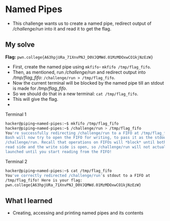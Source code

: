 # Named Pipes
- This challenge wants us to create a named pipe, redirect output of */challenge/run* into it and read it to get the flag.
## My solve
**Flag:** `pwn.college{A63hpjURa_71XnvPNJ_D0VJQMWd.01MzMDOxwCO1kjNzEzW}`

- First, create the named pipe using `mkfifo`- `mkfifo /tmp/flag_fifo`.
- Then, as mentioned, run */challenge/run* and redirect output into */tmp/flag_fifo*: `/challenge/run > /tmp/flag_fifo`.
- Now the current terminal will be blocked by the named pipe till an stdout is made for */tmp/flag_fifo*.
- So we should do that in a new terminal: `cat /tmp/flag_fifo`.
- This will give the flag.
- 
Terminal 1 
```bash
hacker@piping~named-pipes:~$ mkfifo /tmp/flag_fifo
hacker@piping~named-pipes:~$ /challenge/run > /tmp/flag_fifo
You're successfully redirecting /challenge/run to a FIFO at /tmp/flag_fifo! 
Bash will now try to open the FIFO for writing, to pass it as the stdout of 
/challenge/run. Recall that operations on FIFOs will *block* until both the 
read side and the write side is open, so /challenge/run will not actually be 
launched until you start reading from the FIFO!
```
Terminal 2
```bash
hacker@piping~named-pipes:~$ cat /tmp/flag_fifo
You've correctly redirected /challenge/run's stdout to a FIFO at 
/tmp/flag_fifo! Here is your flag:
pwn.college{A63hpjURa_71XnvPNJ_D0VJQMWd.01MzMDOxwCO1kjNzEzW}
```

## What I learned 
- Creating, accessing and printing named pipes and its contents
